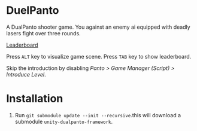 # DuelPanto
A DualPanto shooter game. You against an enemy ai equipped with deadly lasers fight over three rounds.

[Leaderboard](http://thijsroumen.eu/panto-highscores.html)

Press `ALT` key to visualize game scene.
Press `TAB` key to show leaderboard.

Skip the introduction by disabling _Panto > Game Manager (Script) > Introduce Level_.

# Installation 

1. Run `git submodule update --init --recursive`.this will download a submodule `unity-dualpanto-framework`.
